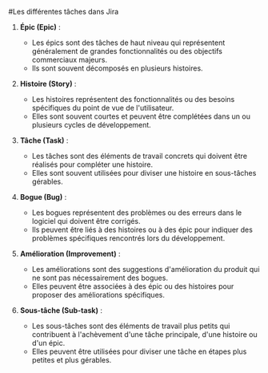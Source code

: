 #Les différentes tâches dans Jira

1. **Épic (Epic)** :
   - Les épics sont des tâches de haut niveau qui représentent généralement de grandes fonctionnalités ou des objectifs commerciaux majeurs.
   - Ils sont souvent décomposés en plusieurs histoires.

2. **Histoire (Story)** :
   - Les histoires représentent des fonctionnalités ou des besoins spécifiques du point de vue de l'utilisateur.
   - Elles sont souvent courtes et peuvent être complétées dans un ou plusieurs cycles de développement.

3. **Tâche (Task)** :
   - Les tâches sont des éléments de travail concrets qui doivent être réalisés pour compléter une histoire.
   - Elles sont souvent utilisées pour diviser une histoire en sous-tâches gérables.

4. **Bogue (Bug)** :
   - Les bogues représentent des problèmes ou des erreurs dans le logiciel qui doivent être corrigés.
   - Ils peuvent être liés à des histoires ou à des épic pour indiquer des problèmes spécifiques rencontrés lors du développement.

5. **Amélioration (Improvement)** :
   - Les améliorations sont des suggestions d'amélioration du produit qui ne sont pas nécessairement des bogues.
   - Elles peuvent être associées à des épic ou des histoires pour proposer des améliorations spécifiques.

6. **Sous-tâche (Sub-task)** :
   - Les sous-tâches sont des éléments de travail plus petits qui contribuent à l'achèvement d'une tâche principale, d'une histoire ou d'un épic.
   - Elles peuvent être utilisées pour diviser une tâche en étapes plus petites et plus gérables.
